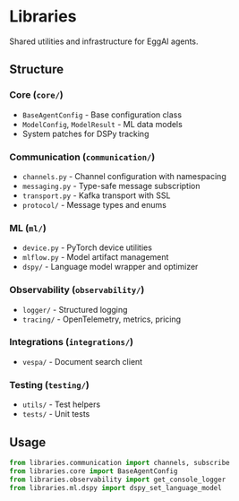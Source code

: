 # Libraries

Shared utilities and infrastructure for EggAI agents.

## Structure

### Core (`core/`)
- `BaseAgentConfig` - Base configuration class
- `ModelConfig`, `ModelResult` - ML data models
- System patches for DSPy tracking

### Communication (`communication/`)
- `channels.py` - Channel configuration with namespacing
- `messaging.py` - Type-safe message subscription
- `transport.py` - Kafka transport with SSL
- `protocol/` - Message types and enums

### ML (`ml/`)
- `device.py` - PyTorch device utilities
- `mlflow.py` - Model artifact management
- `dspy/` - Language model wrapper and optimizer

### Observability (`observability/`)
- `logger/` - Structured logging
- `tracing/` - OpenTelemetry, metrics, pricing

### Integrations (`integrations/`)
- `vespa/` - Document search client

### Testing (`testing/`)
- `utils/` - Test helpers
- `tests/` - Unit tests

## Usage

```python
from libraries.communication import channels, subscribe
from libraries.core import BaseAgentConfig
from libraries.observability import get_console_logger
from libraries.ml.dspy import dspy_set_language_model
```
